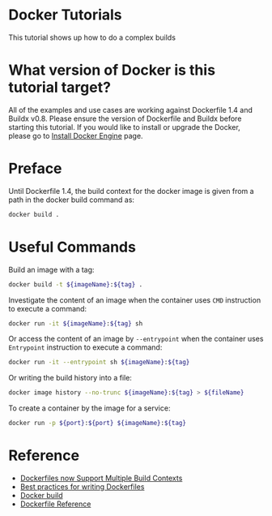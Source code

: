 # Docker Tutorials

This tutorial shows up how to do a complex builds


# What version of Docker is this tutorial target?

All of the examples and use cases are working against Dockerfile 1.4 and Buildx 
v0.8. Please ensure the version of Dockerfile and Buildx before starting this 
tutorial. If you would like to install or upgrade the Docker, please go to 
[Install Docker Engine](https://docs.docker.com/engine/install/) page. 


# Preface

Until Dockerfile 1.4, the build context for the docker image is given from a 
path in the docker build command as:
```bash
docker build .
```


# Useful Commands

Build an image with a tag:
```bash
docker build -t ${imageName}:${tag} .
```

Investigate the content of an image when the container uses `CMD` instruction 
to execute a command:
```bash
docker run -it ${imageName}:${tag} sh
```

Or access the content of an image by `--entrypoint` when the container uses
`Entrypoint` instruction to execute a command:
```bash
docker run -it --entrypoint sh ${imageName}:${tag}
```

Or writing the build history into a file:
```bash
docker image history --no-trunc ${imageName}:${tag} > ${fileName}
```

To create a container by the image for a service:
```bash
docker run -p ${port}:${port} ${imageName}:${tag}
```


# Reference

- [Dockerfiles now Support Multiple Build Contexts](https://www.docker.com/blog/dockerfiles-now-support-multiple-build-contexts/)
- [Best practices for writing Dockerfiles](https://docs.docker.com/develop/develop-images/dockerfile_best-practices/)
- [Docker build](https://docs.docker.com/engine/reference/commandline/build/)
- [Dockerfile Reference](https://docs.docker.com/engine/reference/builder/)